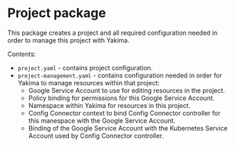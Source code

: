 # Project package

This package creates a project and all required configuration needed in order to
manage this project with Yakima.

Contents:

*   `project.yaml` - contains project configuration.
*   `project-management.yaml` - contains configuration needed in order for
    Yakima to manage resources within that project:
    *   Google Service Account to use for editing resources in the project.
    *   Policy binding for permissions for this Google Service Account.
    *   Namespace within Yakima for resources in this project.
    *   Config Connector context to bind Config Connector controller for this
        manespace with the Google Service Account.
    *   Binding of the Google Service Account with the Kubernetes Service
        Account used by Config Connector controller.
